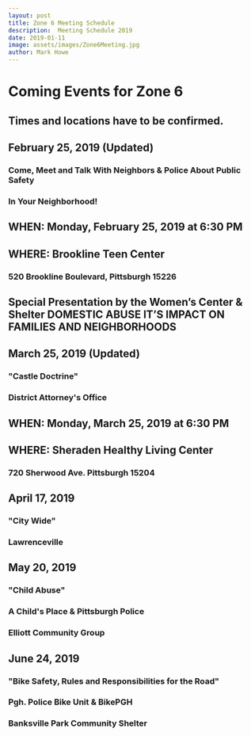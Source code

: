 ```yaml
---
layout: post
title: Zone 6 Meeting Schedule
description:  Meeting Schedule 2019
date: 2019-01-11
image: assets/images/Zone6Meeting.jpg
author: Mark Howe
---
```


# Coming Events for Zone 6
## Times and locations have to be confirmed.

## February 25, 2019 (Updated) 

### Come, Meet and Talk With Neighbors & Police About Public Safety
### In Your Neighborhood!                                                    
## WHEN: Monday, February 25, 2019 at 6:30 PM
## WHERE: Brookline Teen Center
### 520 Brookline Boulevard, Pittsburgh 15226
## Special Presentation by the Women’s Center & Shelter DOMESTIC ABUSE                                                                         IT’S IMPACT ON FAMILIES AND NEIGHBORHOODS 
  

## March 25, 2019 (Updated)
### "Castle Doctrine" 
### District Attorney's Office 
## WHEN: Monday, March 25, 2019 at 6:30 PM  
## WHERE: Sheraden Healthy Living Center 
### 720 Sherwood Ave. Pittsburgh 15204 


## April 17, 2019 
### "City Wide" 

### Lawrenceville 


## May 20, 2019 
### "Child Abuse" 
### A Child's Place & Pittsburgh Police   

### Elliott Community Group 


## June 24, 2019 
### "Bike Safety, Rules and Responsibilities for the Road" 
### Pgh. Police Bike Unit &  BikePGH 

### Banksville Park Community Shelter 
